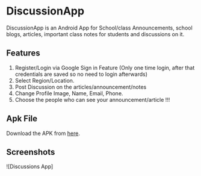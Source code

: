 # DiscussionApp

DiscussionApp is an Android App for School/class Announcements, school blogs,  articles, important class notes for students and discussions on it.

## Features

1. Register/Login via Google Sign in Feature (Only one time login, after that credentials are saved so no need to login afterwards)
2. Select Region/Location.
3. Post Discussion on the articles/announcement/notes
4. Change Profile Image, Name, Email, Phone.
5. Choose the people who can see your announcement/article !!!

## Apk File

Download the APK from [here](https://drive.google.com/file/d/0BwcoMJ0DNQ-ReGRTRDFkbWp5bkk/view?usp=sharing).

## Screenshots

![Discussions App]
